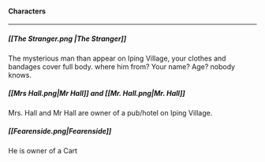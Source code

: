 #### Characters
---
##### [[The Stranger.png |The Stranger]]
The mysterious man than appear on Iping Village, your clothes and bandages cover full body. where him from? Your name? Age? nobody knows.

##### [[Mrs Hall.png|Mr Hall]] and [[Mr. Hall.png|Mr. Hall]]
Mrs. Hall and Mr Hall are owner of a pub/hotel on Iping Village.

##### [[Fearenside.png|Fearenside]]
He is owner of a Cart 